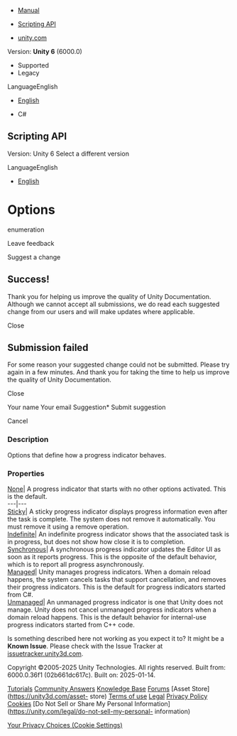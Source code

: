 [ ]()

  * [Manual](../Manual/index.html)
  * [Scripting API](../ScriptReference/index.html)

  * [unity.com](https://unity.com/)

Version: **Unity 6** (6000.0)

  * Supported
  * Legacy

LanguageEnglish

  * [English]()

  * C#

[ ](https://docs.unity3d.com)

## Scripting API

Version: Unity 6 Select a different version

LanguageEnglish

  * [English]()

# Options

enumeration

Leave feedback

Suggest a change

## Success!

Thank you for helping us improve the quality of Unity Documentation. Although
we cannot accept all submissions, we do read each suggested change from our
users and will make updates where applicable.

Close

## Submission failed

For some reason your suggested change could not be submitted. Please <a>try
again</a> in a few minutes. And thank you for taking the time to help us
improve the quality of Unity Documentation.

Close

Your name Your email Suggestion* Submit suggestion

Cancel

[ ]()

### Description

Options that define how a progress indicator behaves.

### Properties

[None](Progress.Options.None.html)| A progress indicator that starts with no
other options activated. This is the default.  
---|---  
[Sticky](Progress.Options.Sticky.html)| A sticky progress indicator displays
progress information even after the task is complete. The system does not
remove it automatically. You must remove it using a remove operation.  
[Indefinite](Progress.Options.Indefinite.html)| An indefinite progress
indicator shows that the associated task is in progress, but does not show how
close it is to completion.  
[Synchronous](Progress.Options.Synchronous.html)| A synchronous progress
indicator updates the Editor UI as soon as it reports progress. This is the
opposite of the default behavior, which is to report all progress
asynchronously.  
[Managed](Progress.Options.Managed.html)| Unity manages progress indicators.
When a domain reload happens, the system cancels tasks that support
cancellation, and removes their progress indicators. This is the default for
progress indicators started from C#.  
[Unmanaged](Progress.Options.Unmanaged.html)| An unmanaged progress indicator
is one that Unity does not manage. Unity does not cancel unmanaged progress
indicators when a domain reload happens. This is the default behavior for
internal-use progress indicators started from C++ code.  
  
Is something described here not working as you expect it to? It might be a
**Known Issue**. Please check with the Issue Tracker at
[issuetracker.unity3d.com](https://issuetracker.unity3d.com).

Copyright ©2005-2025 Unity Technologies. All rights reserved. Built from:
6000.0.36f1 (02b661dc617c). Built on: 2025-01-14.

[Tutorials](https://unity3d.com/learn) [Community
Answers](https://answers.unity3d.com) [Knowledge
Base](https://support.unity3d.com/hc/en-us)
[Forums](https://forum.unity3d.com) [Asset Store](https://unity3d.com/asset-
store) [Terms of use](https://docs.unity3d.com/Manual/TermsOfUse.html)
[Legal](https://unity.com/legal) [Privacy
Policy](https://unity.com/legal/privacy-policy)
[Cookies](https://unity.com/legal/cookie-policy) [Do Not Sell or Share My
Personal Information](https://unity.com/legal/do-not-sell-my-personal-
information)

[Your Privacy Choices (Cookie Settings)](javascript:void\(0\);)

